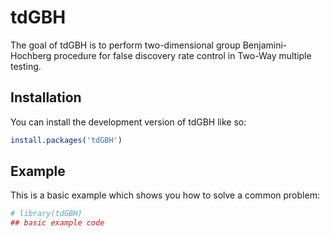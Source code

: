
<!-- README.md is generated from README.Rmd. Please edit that file -->

# tdGBH

The goal of tdGBH is to perform two-dimensional group Benjamini-Hochberg
procedure for false discovery rate control in Two-Way multiple testing.

## Installation

You can install the development version of tdGBH like so:

``` r
install.packages('tdGBH')
```

## Example

This is a basic example which shows you how to solve a common problem:

``` r
# library(tdGBH)
## basic example code
```
